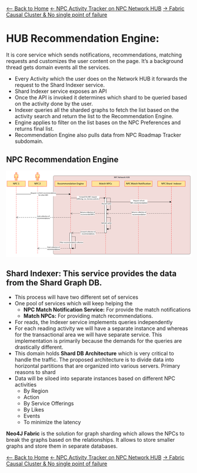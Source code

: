 [<-- Back to Home](../README.md)
[<-  NPC Activity Tracker on NPC Network HUB](./12_Arch_NPCActivityTrackeronNPCNetworkHUB.md)
[->  Fabric Causal Cluster & No single point of failure](./14_Arch_FabricCausalClusterandNosinglepointoffailure.md)

# HUB Recommendation Engine: 
It is core service which sends notifications, recommendations, matching requests and customizes the user content on the page. It’s a background thread gets domain events all the services.
- Every Activity which the user does on the Network HUB it forwards the request to the Shard Indexer service.
- Shard Indexer service exposes an API
- Once the API is invoked it determines which shard to be queried based on the activity done by the user.
- Indexer queries all the sharded graphs to fetch the list based on the activity search and return the list to the Recommendation Engine. 
- Engine applies to filter on the list bases on the NPC Preferences and returns final list.
- Recommendation Engine also pulls data from NPC Roadmap Tracker subdomain.


## NPC Recommendation Engine
![NPC Recommendation Engine](..//Images/NPCRecommendationEngine.png) 

## Shard Indexer: This service provides the data from the Shard Graph DB. 

- This process will have two different set of services
- One pool of services which will keep helping the 
  - **NPC Match Notification Service:** For provide the match notifications
  - **Match NPCs:** For providing match recommendations.  
- For reads, the Indexer service implements queries independently
- For each reading activity we will have a separate instance and whereas for the transactional area we will have separate service. This implementation is primarily because the demands for the queries are drastically different. 
- This domain holds **Shard DB Architecture** which is very critical to handle the traffic. The proposed architecture is to divide data into horizontal partitions that are organized into various servers. Primary reasons to shard
- Data will be siloed into separate instances based on different NPC activities
  - By Region
  - Action  	
  - By Service Offerings
  - By Likes
  - Events
  - To minimize the latency
  
**Neo4J Fabric** is the solution for graph sharding which allows the NPCs to break the graphs based on the relationships. It allows to store smaller graphs and store them in separate databases.

[<-- Back to Home](../README.md)
[<-  NPC Activity Tracker on NPC Network HUB](./12_Arch_NPCActivityTrackeronNPCNetworkHUB.md)
[->  Fabric Causal Cluster & No single point of failure](./14_Arch_FabricCausalClusterandNosinglepointoffailure.md)
